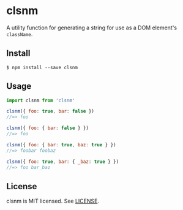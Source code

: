 # clsnm
A utility function for generating a string for use as a DOM element's `className`.


## Install

```
$ npm install --save clsnm
```


## Usage

```js
import clsnm from 'clsnm'

clsnm({ foo: true, bar: false })
//=> foo

clsnm({ foo: { bar: false } })
//=> foo

clsnm({ foo: { bar: true, baz: true } })
//=> foobar foobaz

clsnm({ foo: true, bar: { _baz: true } })
//=> foo bar_baz
```

## License

clsnm is MIT licensed. See [LICENSE](LICENSE.md).

